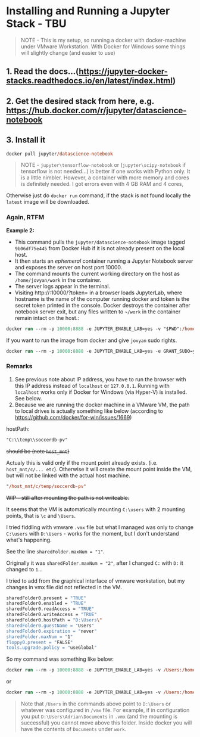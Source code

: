 # Installing and Running a Jupyter Stack - TBU 

> NOTE - This is my setup, so running a docker with docker-machine under VMware Workstation. With Docker for Windows some things will slightly change (and easier to use)

## 1. Read the docs...(https://jupyter-docker-stacks.readthedocs.io/en/latest/index.html)

## 2. Get the desired stack from here, e.g. https://hub.docker.com/r/jupyter/datascience-notebook
## 3. Install it
```ps
docker pull jupyter/datascience-notebook
```
> NOTE - `jupyter\tensorflow-notebook` or (`jupyter\scipy-notebook` if tensorflow is not needed...) is better if one works with Python only. It is a little nimbler.
> However, a container with more memory and cores is definitely needed. I got errors even with 4 GB RAM and 4 cores,

Otherwise just do `docker run` command, if the stack is not found locally the `latest` image will be downloaded.

### Again, RTFM

**Example 2:** 
* This command pulls the `jupyter/datascience-notebook` image tagged `9b06df75e445` from Docker Hub if it is not already present on the local host. 
* It then starts an *ephemeral* container running a Jupyter Notebook server and exposes the server on host port 10000. 
* The command mounts the current working directory on the host as `/home/jovyan/work` in the container. 
* The server logs appear in the terminal. 
* Visiting http://<hostname>:10000/?token=<token> in a browser loads JupyterLab, where hostname is the name of the computer running docker and token is the secret token printed in the console. Docker destroys the container after notebook server exit, but any files written to `~/work` in the container remain intact on the host.:

```ps
docker run --rm -p 10000:8888 -e JUPYTER_ENABLE_LAB=yes -v "$PWD":/home/jovyan/work jupyter/datascience-notebook
```
If you want to run the image from docker and give `jovyan` sudo rights.
```ps
docker run --rm -p 10000:8888 -e JUPYTER_ENABLE_LAB=yes -e GRANT_SUDO=yes --user root -v "$PWD":/home/jovyan/work jupyter/datascience-notebook
```

### Remarks
1. See previous note about IP address, you have to run the browser with this IP address instead of `localhost` or `127.0.0.1`. Running with `localhost` works only if Docker for Windows (via Hyper-V) is installed. See below.
2. Because we are running the docker machine in a VMware VM, the path to local drives is actually something like below (according to https://github.com/docker/for-win/issues/1669)

hostPath:
```ps
"C:\\temp\\soccerdb-pv"
```
~~should be (note `host_mnt`)~~

Actualy this is valid only if the mount point already exists. (i.e. `host_mnt/c/... etc`). 
Otherwise it will create the mount point inside the VM, but will not be linked with the actual host machine.

```ps
"/host_mnt/c/temp/soccerdb-pv"
```
~~WIP - still after mounting the path is not writeable.~~

It seems that the VM is automatically mounting `C:\users` with 2 mounting points, that is `\c` and `\Users`.

I tried fiddling with vmware `.vmx` file but what I managed was only to change `C:\users` with `D:\Users` - works for the moment, but I don't understand what's happening.

See the line `sharedFolder.maxNum = "1"`. 

Originally it was `sharedFolder.maxNum = "2"`, after I changed `C:` with `D:` it changed to `1`...

I tried to add from the graphical interface of vmware workstation, but my changes in vmx file did not reflected in the VM.

```bash
sharedFolder0.present = "TRUE"
sharedFolder0.enabled = "TRUE"
sharedFolder0.readAccess = "TRUE"
sharedFolder0.writeAccess = "TRUE"
sharedFolder0.hostPath = "D:\Users\"
sharedFolder0.guestName = "Users"
sharedFolder0.expiration = "never"
sharedFolder.maxNum = "1"
floppy0.present = "FALSE"
tools.upgrade.policy = "useGlobal"
```
So my command was something like below:

```ps
docker run --rm -p 10000:8888 -e JUPYTER_ENABLE_LAB=yes -v /Users:/home/jovyan/work jupyter/datascience-notebook
```
or
```ps
docker run --rm -p 10000:8888 -e JUPYTER_ENABLE_LAB=yes -v /Users:/home/jovyan/work jupyter/tensorflow-notebook
```
> Note that `/Users` in the commands above point to `D:\Users` or whatever was configured in `/vmx` file. For example, if in configuration you put `D:\Users\Adrian\Documents` in `.vmx` (and the mounting is successful) you cannot move above this folder. Inside docker you will have the contents of `Documents` under `work`.

